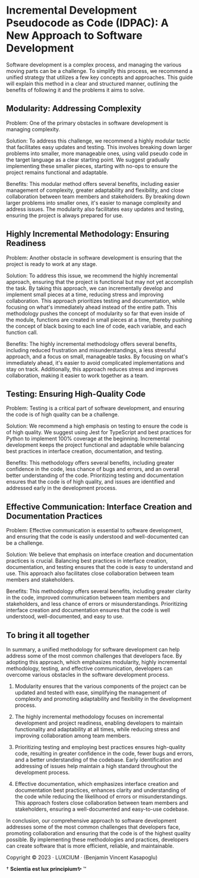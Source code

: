 # Incremental Development Pseudocode as Code (IDPAC): A New Approach to Software Development

Software development is a complex process, and managing the various moving parts can be a challenge. To simplify this process, we recommend a unified strategy that utilizes a few key concepts and approaches. This guide will explain this method in a clear and structured manner, outlining the benefits of following it and the problems it aims to solve.

## Modularity: Addressing Complexity

Problem: One of the primary obstacles in software development is managing complexity.

Solution: To address this challenge, we recommend a highly modular tactic that facilitates easy updates and testing. This involves breaking down larger problems into smaller, more manageable ones, using valid pseudo code in the target language as a clear starting point. We suggest gradually implementing these smaller pieces, starting with no-ops to ensure the project remains functional and adaptable.

Benefits: This modular method offers several benefits, including easier management of complexity, greater adaptability and flexibility, and close collaboration between team members and stakeholders. By breaking down larger problems into smaller ones, it's easier to manage complexity and address issues. The modularity also facilitates easy updates and testing, ensuring the project is always prepared for use.

## Highly Incremental Methodology: Ensuring Readiness

Problem: Another obstacle in software development is ensuring that the project is ready to work at any stage.

Solution: To address this issue, we recommend the highly incremental approach, ensuring that the project is functional but may not yet accomplish the task. By taking this approach, we can incrementally develop and implement small pieces at a time, reducing stress and improving collaboration. This approach prioritizes testing and documentation, while focusing on what's immediately ahead instead of the entire path. This methodology pushes the concept of modularity so far that even inside of the module, functions are created in small pieces at a time, thereby pushing the concept of black boxing to each line of code, each variable, and each function call.

Benefits: The highly incremental methodology offers several benefits, including reduced frustration and misunderstandings, a less stressful approach, and a focus on small, manageable tasks. By focusing on what's immediately ahead, it's easier to avoid complicated implementations and stay on track. Additionally, this approach reduces stress and improves collaboration, making it easier to work together as a team.

## Testing: Ensuring High-Quality Code

Problem: Testing is a critical part of software development, and ensuring the code is of high quality can be a challenge.

Solution: We recommend a high emphasis on testing to ensure the code is of high quality. We suggest using Jest for TypeScript and best practices for Python to implement 100% coverage at the beginning. Incremental development keeps the project functional and adaptable while balancing best practices in interface creation, documentation, and testing.

Benefits: This methodology offers several benefits, including greater confidence in the code, less chance of bugs and errors, and an overall better understanding of the code. Prioritizing testing and documentation ensures that the code is of high quality, and issues are identified and addressed early in the development process.

## Effective Communication: Interface Creation and Documentation Practices

Problem: Effective communication is essential to software development, and ensuring that the code is easily understood and well-documented can be a challenge.

Solution: We believe that emphasis on interface creation and documentation practices is crucial. Balancing best practices in interface creation, documentation, and testing ensures that the code is easy to understand and use. This approach also facilitates close collaboration between team members and stakeholders.

Benefits: This methodology offers several benefits, including greater clarity in the code, improved communication between team members and stakeholders, and less chance of errors or misunderstandings. Prioritizing interface creation and documentation ensures that the code is well understood, well-documented, and easy to use.

## To bring it all together

In summary, a unified methodology for software development can help address some of the most common challenges that developers face. By adopting this approach, which emphasizes modularity, highly incremental methodology, testing, and effective communication, developers can overcome various obstacles in the software development process.

1. Modularity ensures that the various components of the project can be updated and tested with ease, simplifying the management of complexity and promoting adaptability and flexibility in the development process.

2. The highly incremental methodology focuses on incremental development and project readiness, enabling developers to maintain functionality and adaptability at all times, while reducing stress and improving collaboration among team members.

3. Prioritizing testing and employing best practices ensures high-quality code, resulting in greater confidence in the code, fewer bugs and errors, and a better understanding of the codebase. Early identification and addressing of issues help maintain a high standard throughout the development process.

4. Effective documentation, which emphasizes interface creation and documentation best practices, enhances clarity and understanding of the code while reducing the likelihood of errors or misunderstandings. This approach fosters close collaboration between team members and stakeholders, ensuring a well-documented and easy-to-use codebase.

In conclusion, our comprehensive approach to software development addresses some of the most common challenges that developers face, promoting collaboration and ensuring that the code is of the highest quality possible. By implementing these methodologies and practices, developers can create software that is more efficient, reliable, and maintainable.

Copyright © 2023 · LUXCIUM · (Benjamin Vincent Kasapoglu)

† **Scientia est lux principium✨** ™

